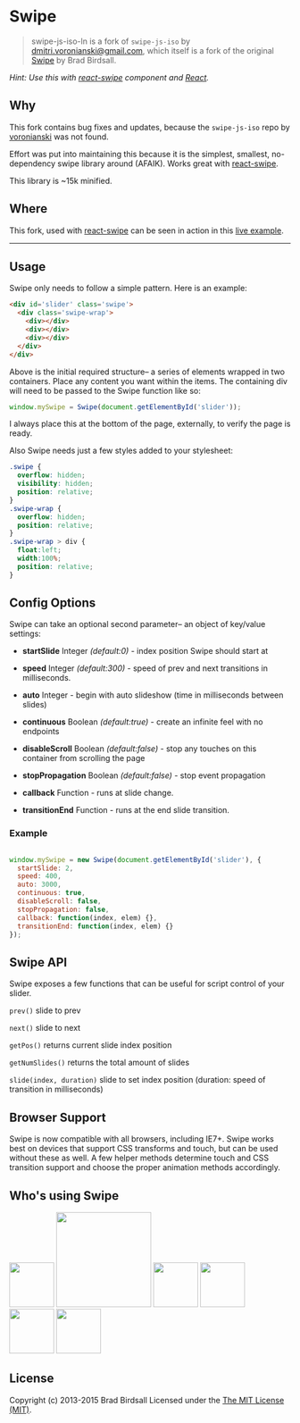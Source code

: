 # Swipe

> swipe-js-iso-ln is a fork of `swipe-js-iso` by dmitri.voronianski@gmail.com, which itself is a fork of the original [Swipe](https://github.com/thebird/Swipe) by Brad Birdsall.

_Hint: Use this with [react-swipe](https://github.com/localnerve/react-swipe) component and [React](https://facebook.github.io/react)._

## Why
This fork contains bug fixes and updates, because the `swipe-js-iso` repo by [voronianski](https://github.com/voronianski) was not found.

Effort was put into maintaining this because it is the simplest, smallest, no-dependency swipe library around (AFAIK). Works great with [react-swipe](https://github.com/localnerve/react-swipe).

This library is ~15k minified.

## Where
This fork, used with [react-swipe](https://github.com/localnerve/react-swipe) can be seen in action in this [live example](http://flux-react-example.herokuapp.com).

-------------------------------------------------------
## Usage

Swipe only needs to follow a simple pattern. Here is an example:

``` html
<div id='slider' class='swipe'>
  <div class='swipe-wrap'>
    <div></div>
    <div></div>
    <div></div>
  </div>
</div>
```

Above is the initial required structure– a series of elements wrapped in two containers. Place any content you want within the items. The containing div will need to be passed to the Swipe function like so:

``` js
window.mySwipe = Swipe(document.getElementById('slider'));
```

I always place this at the bottom of the page, externally, to verify the page is ready.

Also Swipe needs just a few styles added to your stylesheet:

``` css
.swipe {
  overflow: hidden;
  visibility: hidden;
  position: relative;
}
.swipe-wrap {
  overflow: hidden;
  position: relative;
}
.swipe-wrap > div {
  float:left;
  width:100%;
  position: relative;
}
```

## Config Options

Swipe can take an optional second parameter– an object of key/value settings:

- **startSlide** Integer *(default:0)* - index position Swipe should start at

-	**speed** Integer *(default:300)* - speed of prev and next transitions in milliseconds.

- **auto** Integer - begin with auto slideshow (time in milliseconds between slides)

- **continuous** Boolean *(default:true)* - create an infinite feel with no endpoints

- **disableScroll** Boolean *(default:false)* - stop any touches on this container from scrolling the page

- **stopPropagation** Boolean *(default:false)* - stop event propagation

-	**callback** Function - runs at slide change.

- **transitionEnd** Function - runs at the end slide transition.

### Example

``` js

window.mySwipe = new Swipe(document.getElementById('slider'), {
  startSlide: 2,
  speed: 400,
  auto: 3000,
  continuous: true,
  disableScroll: false,
  stopPropagation: false,
  callback: function(index, elem) {},
  transitionEnd: function(index, elem) {}
});

```

## Swipe API

Swipe exposes a few functions that can be useful for script control of your slider.

`prev()` slide to prev

`next()` slide to next

`getPos()` returns current slide index position

`getNumSlides()` returns the total amount of slides

`slide(index, duration)` slide to set index position (duration: speed of transition in milliseconds)

## Browser Support

Swipe is now compatible with all browsers, including IE7+. Swipe works best on devices that support CSS transforms and touch, but can be used without these as well. A few helper methods determine touch and CSS transition support and choose the proper animation methods accordingly.

## Who's using Swipe

<img src='https://raw.githubusercontent.com/voronianski/Swipe/master/assets/cnn.png' width='80'>
<img src='https://raw.githubusercontent.com/voronianski/Swipe/master/assets/airbnb.png' width='170'>
<img src='https://raw.githubusercontent.com/voronianski/Swipe/master/assets/nhl.png' height='80'>
<img src='https://raw.githubusercontent.com/voronianski/Swipe/master/assets/htc.png' height='80'>
<img src='https://raw.githubusercontent.com/voronianski/Swipe/master/assets/thinkgeek.png' height='80'>
<img src='https://raw.githubusercontent.com/voronianski/Swipe/master/assets/snapguide.png' height='80'>

## License

Copyright (c) 2013-2015 Brad Birdsall Licensed under the [The MIT License (MIT)](http://opensource.org/licenses/MIT).
